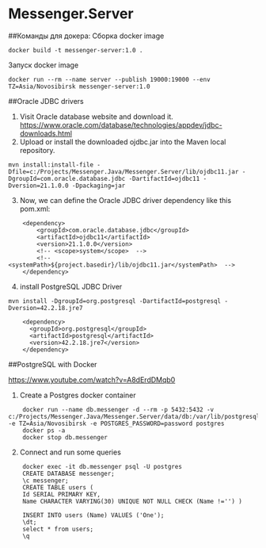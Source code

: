 # Messenger.Server

##Команды для докера:
Сборка docker image
```
docker build -t messenger-server:1.0 .
```
Запуск docker image
```
docker run --rm --name server --publish 19000:19000 --env TZ=Asia/Novosibirsk messenger-server:1.0
```

##Oracle JDBC drivers
1. Visit Oracle database website and download it. https://www.oracle.com/database/technologies/appdev/jdbc-downloads.html
2. Upload or install the downloaded ojdbc.jar into the Maven local repository.
```
mvn install:install-file -Dfile=c:/Projects/Messenger.Java/Messenger.Server/lib/ojdbc11.jar -DgroupId=com.oracle.database.jdbc -DartifactId=ojdbc11 -Dversion=21.1.0.0 -Dpackaging=jar
```
3. Now, we can define the Oracle JDBC driver dependency like this pom.xml:
```
    <dependency>
        <groupId>com.oracle.database.jdbc</groupId>
        <artifactId>ojdbc11</artifactId>
        <version>21.1.0.0</version>
        <!-- <scope>system</scope>  -->
        <!-- <systemPath>${project.basedir}/lib/ojdbc11.jar</systemPath>  -->
    </dependency>
```
4. install PostgreSQL JDBC Driver
```
mvn install -DgroupId=org.postgresql -DartifactId=postgresql -Dversion=42.2.18.jre7
```
```
    <dependency>
      <groupId>org.postgresql</groupId>
      <artifactId>postgresql</artifactId>
      <version>42.2.18.jre7</version>
    </dependency>
```

##PostgreSQL with Docker

https://www.youtube.com/watch?v=A8dErdDMqb0


1. Create a Postgres docker container
```
    docker run --name db.messenger -d --rm -p 5432:5432 -v c:/Projects/Messenger.Java/Messenger.Server/data/db:/var/lib/postgresql/data -e TZ=Asia/Novosibirsk -e POSTGRES_PASSWORD=password postgres
    docker ps -a
    docker stop db.messenger
```
2. Connect and run some queries
```
    docker exec -it db.messenger psql -U postgres
    CREATE DATABASE messenger;
    \c messenger;
    CREATE TABLE users (
    Id SERIAL PRIMARY KEY,
    Name CHARACTER VARYING(30) UNIQUE NOT NULL CHECK (Name !='') )

    INSERT INTO users (Name) VALUES ('One');
    \dt;
    select * from users;
    \q
```
